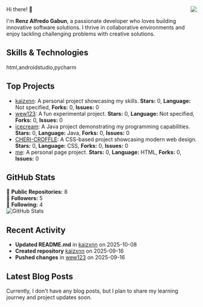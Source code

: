 <p align="center">
    <img align="right" src="https://visitor-badge.laobi.icu/badge?page_id=kaizxnn"/>
</p>

 Hi there! 👋

I'm **Renz Alfredo Gabun**, a passionate developer who loves building innovative software solutions. I thrive in collaborative environments and enjoy tackling challenging problems with creative solutions.

## Skills & Technologies

html,androidstudio,pycharm

## Top Projects

- [kaizxnn](https://github.com/kaizxnn/kaizxnn): A personal project showcasing my skills. **Stars:** 0, **Language:** Not specified, **Forks:** 0, **Issues:** 0
- [wew123](https://github.com/kaizxnn/wew123): A fun experimental project. **Stars:** 0, **Language:** Not specified, **Forks:** 0, **Issues:** 0
- [icecream](https://github.com/kaizxnn/icecream): A Java project demonstrating my programming capabilities. **Stars:** 0, **Language:** Java, **Forks:** 0, **Issues:** 0
- [CHERI-CROFFLE](https://github.com/kaizxnn/CHERI-CROFFLE): A CSS-based project showcasing modern web design. **Stars:** 0, **Language:** CSS, **Forks:** 0, **Issues:** 0
- [me](https://github.com/kaizxnn/me): A personal page project. **Stars:** 0, **Language:** HTML, **Forks:** 0, **Issues:** 0

## GitHub Stats

🔹 **Public Repositories:** 8  
🔹 **Followers:** 5  
🔹 **Following:** 4  
![GitHub Stats](https://github-readme-stats.vercel.app/api?username=kaizxnn&show_icons=true&theme=radical)

## Recent Activity

- **Updated README.md** in [kaizxnn](https://github.com/kaizxnn/kaizxnn) on 2025-10-08  
- **Created repository** [kaizxnn](https://github.com/kaizxnn/kaizxnn) on 2025-09-16  
- **Pushed changes** in [wew123](https://github.com/kaizxnn/wew123) on 2025-09-16

## Latest Blog Posts

Currently, I don't have any blog posts, but I plan to share my learning journey and project updates soon.
